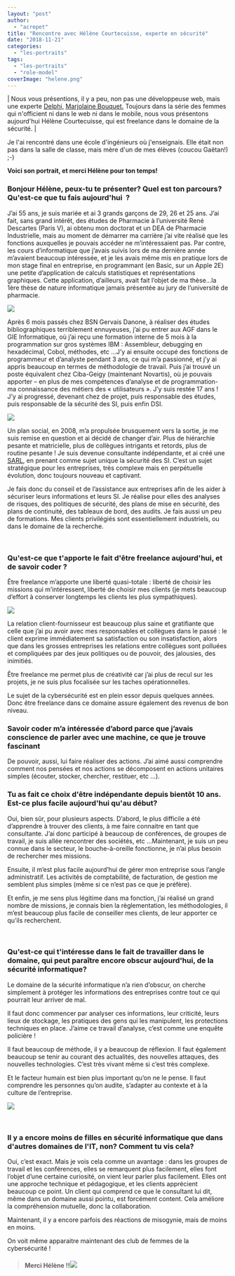 ```yaml
---
layout: "post"
author: 
  - "acrepet"
title: "Rencontre avec Hélène Courtecuisse, experte en sécurité"
date: "2018-11-21"
categories: 
  - "les-portraits"
tags: 
  - "les-portraits"
  - "role-model"
coverImage: "helene.png"
---
```


| Nous vous présentions, il y a peu, non pas une développeuse web, mais une experte [Delphi,](http://delphi.org/2017/08/why-i-keep-choosing-delphi/) [Marjolaine Bouquet.](https://www.linkedin.com/in/marjolaine-bouquet-228b2912) Toujours dans la série des femmes qui n'officient ni dans le web ni dans le mobile, nous vous présentons aujourd'hui Hélène Courtecuisse, qui est freelance dans le domaine de la sécurité. |

Je l'ai rencontré dans une école d'ingénieurs où j'enseignais. Elle était non pas dans la salle de classe, mais mère d'un de mes élèves (coucou Gaëtan!) ;-)

**Voici son portrait, et merci Hélène pour ton temps!**

### Bonjour Hélène, peux-tu te présenter? Quel est ton parcours? Qu'est-ce que tu fais aujourd'hui  ?

J’ai 55 ans, je suis mariée et ai 3 grands garçons de 29, 26 et 25 ans. J’ai fait, sans grand intérêt, des études de Pharmacie à l’université René Descartes (Paris V), ai obtenu mon doctorat et un DEA de Pharmacie Industrielle, mais au moment de démarrer ma carrière j’ai vite réalisé que les fonctions auxquelles je pouvais accéder ne m’intéressaient pas. Par contre, les cours d’informatique que j’avais suivis lors de ma dernière année m’avaient beaucoup intéressée, et je les avais même mis en pratique lors de mon stage final en entreprise, en programmant (en Basic, sur un Apple 2E) une petite d’application de calculs statistiques et représentations graphiques. Cette application, d’ailleurs, avait fait l’objet de ma thèse…la 1ère thèse de nature informatique jamais présentée au jury de l’université de pharmacie.

[![](/assets/2018/11/2018-11-21-rencontre-avec-helene-courtecuisse-experte-en-securite/apple2.jpg)](/assets/2018/11/2018-11-21-rencontre-avec-helene-courtecuisse-experte-en-securite/apple2.jpg)

Après 6 mois passés chez BSN Gervais Danone, à réaliser des études bibliographiques terriblement ennuyeuses, j’ai pu entrer aux AGF dans le GIE Informatique, où j’ai reçu une formation interne de 5 mois à la programmation sur gros systèmes IBM : Assembleur, debugging en hexadécimal, Cobol, méthodes, etc …J’y ai ensuite occupé des fonctions de programmeur et d’analyste pendant 3 ans, ce qui m’a passionné, et j’y ai appris beaucoup en termes de méthodologie de travail. Puis j’ai trouvé un poste équivalent chez Ciba-Geigy (maintenant Novartis), où je pouvais apporter – en plus de mes compétences d’analyse et de programmation- ma connaissance des métiers des « utilisateurs ». J’y suis restée 17 ans ! J’y ai progressé, devenant chez de projet, puis responsable des études, puis responsable de la sécurité des SI, puis enfin DSI.

[![](/assets/2018/11/2018-11-21-rencontre-avec-helene-courtecuisse-experte-en-securite/helene-199x300.png)](/assets/2018/11/2018-11-21-rencontre-avec-helene-courtecuisse-experte-en-securite/helene.png)

Un plan social, en 2008, m’a propulsée brusquement vers la sortie, je me suis remise en question et ai décidé de changer d’air. Plus de hiérarchie pesante et matricielle, plus de collègues intrigants et retords, plus de routine pesante ! Je suis devenue consultante indépendante, et ai créé une [SARL](http://www.lisis-conseil.com/), en prenant comme sujet unique la sécurité des SI. C’est un sujet stratégique pour les entreprises, très complexe mais en perpétuelle évolution, donc toujours nouveau et captivant.

Je fais donc du conseil et de l’assistance aux entreprises afin de les aider à sécuriser leurs informations et leurs SI. Je réalise pour elles des analyses de risques, des politiques de sécurité, des plans de mise en sécurité, des plans de continuité, des tableaux de bord, des audits. Je fais aussi un peu de formations. Mes clients privilégiés sont essentiellement industriels, ou dans le domaine de la recherche.

 

### Qu'est-ce que t'apporte le fait d'être freelance aujourd'hui, et de savoir coder ?

Être freelance m’apporte une liberté quasi-totale : liberté de choisir les missions qui m’intéressent, liberté de choisir mes clients (je mets beaucoup d’effort à conserver longtemps les clients les plus sympathiques).

[![](/assets/2018/11/2018-11-21-rencontre-avec-helene-courtecuisse-experte-en-securite/freedom-812503_960_720-300x300.jpg)](/assets/2018/11/2018-11-21-rencontre-avec-helene-courtecuisse-experte-en-securite/freedom-812503_960_720.jpg)

La relation client-fournisseur est beaucoup plus saine et gratifiante que celle que j’ai pu avoir avec mes responsables et collègues dans le passé : le client exprime immédiatement sa satisfaction ou son insatisfaction, alors que dans les grosses entreprises les relations entre collègues sont polluées et compliquées par des jeux politiques ou de pouvoir, des jalousies, des inimitiés.

Être freelance me permet plus de créativité car j’ai plus de recul sur les projets, je ne suis plus focalisée sur les taches opérationnelles.

Le sujet de la cybersécurité est en plein essor depuis quelques années. Donc être freelance dans ce domaine assure également des revenus de bon niveau.

### Savoir coder m’a intéressée d’abord parce que j’avais conscience de parler avec une machine, ce que je trouve fascinant

De pouvoir, aussi, lui faire réaliser des actions. J’ai aimé aussi comprendre comment nos pensées et nos actions se décomposent en actions unitaires simples (écouter, stocker, chercher, restituer, etc …).

### Tu as fait ce choix d'être indépendante depuis bientôt 10 ans. Est-ce plus facile aujourd'hui qu'au début?

Oui, bien sûr, pour plusieurs aspects. D’abord, le plus difficile a été d’apprendre à trouver des clients, à me faire connaitre en tant que consultante. J’ai donc participé à beaucoup de conférences, de groupes de travail, je suis allée rencontrer des sociétés, etc …Maintenant, je suis un peu connue dans le secteur, le bouche-à-oreille fonctionne, je n’ai plus besoin de rechercher mes missions.

Ensuite, il m’est plus facile aujourd’hui de gérer mon entreprise sous l’angle administratif. Les activités de comptabilité, de facturation, de gestion me semblent plus simples (même si ce n’est pas ce que je préfère).

Et enfin, je me sens plus légitime dans ma fonction, j’ai réalisé un grand nombre de missions, je connais bien la règlementation, les méthodologies, il m’est beaucoup plus facile de conseiller mes clients, de leur apporter ce qu’ils recherchent.

 

### Qu'est-ce qui t'intéresse dans le fait de travailler dans le domaine, qui peut paraître encore obscur aujourd'hui, de la sécurité informatique?

Le domaine de la sécurité informatique n’a rien d’obscur, on cherche simplement à protéger les informations des entreprises contre tout ce qui pourrait leur arriver de mal.

Il faut donc commencer par analyser ces informations, leur criticité, leurs lieux de stockage, les pratiques des gens qui les manipulent, les protections techniques en place. J’aime ce travail d’analyse, c’est comme une enquête policière !

Il faut beaucoup de méthode, il y a beaucoup de réflexion. Il faut également beaucoup se tenir au courant des actualités, des nouvelles attaques, des nouvelles technologies. C’est très vivant même si c’est très complexe.

Et le facteur humain est bien plus important qu’on ne le pense. Il faut comprendre les personnes qu’on audite, s’adapter au contexte et à la culture de l’entreprise.

[![](/assets/2018/11/2018-11-21-rencontre-avec-helene-courtecuisse-experte-en-securite/cyber-300x200.jpg)](/assets/2018/11/2018-11-21-rencontre-avec-helene-courtecuisse-experte-en-securite/cyber.jpg)

 

### Il y a encore moins de filles en sécurité informatique que dans d'autres domaines de l'IT, non? Comment tu vis cela?

Oui, c’est exact. Mais je vois cela comme un avantage : dans les groupes de travail et les conférences, elles se remarquent plus facilement, elles font l’objet d’une certaine curiosité, on vient leur parler plus facilement. Elles ont une approche technique et pédagogique, et les clients apprécient beaucoup ce point. Un client qui comprend ce que le consultant lui dit, même dans un domaine aussi pointu, est forcément content. Cela améliore la compréhension mutuelle, donc la collaboration.

Maintenant, il y a encore parfois des réactions de misogynie, mais de moins en moins.

On voit même apparaitre maintenant des club de femmes de la cybersécurité !

> #### Merci Hélène !!![](/assets/2018/11/2018-11-21-rencontre-avec-helene-courtecuisse-experte-en-securite/cleardot.gif)
